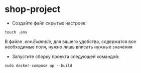# shop-project

* Создайте файл скрытых настроек:
```
touch .env
```
В файле *.env.Example*, для вашего удобства, содержатся все необходимые поля, нужно лишь вписать нужные значения

* Запустите cборку проекта следующей командой:
```
sudo docker-compose up --build
